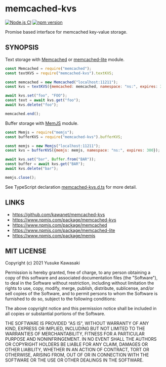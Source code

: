 # memcached-kvs

[![Node.js CI](https://github.com/kawanet/memcached-kvs/workflows/Node.js%20CI/badge.svg?branch=main)](https://github.com/kawanet/memcached-kvs/actions/)
[![npm version](https://badge.fury.io/js/memcached-kvs.svg)](https://www.npmjs.com/package/memcached-kvs)

Promise based interface for memcached key-value storage.

## SYNOPSIS

Text storage with [Memcached](https://www.npmjs.com/package/memcached)
or [memcached-lite](https://www.npmjs.com/package/memcached-lite) module.

```js
const Memcached = require("memcached");
const textKVS = require("memcached-kvs").textKVS;

const memcached = new Memcached("localhost:11211");
const kvs = textKVS({memcached: memcached, namespace: "ns:", expires: 300});

await kvs.set("foo", "FOO");
const text = await kvs.get("foo");
await kvs.delete("foo");

memcached.end();
```

Buffer storage with [MemJS](https://www.npmjs.com/package/memjs) module.

```js
const Memjs = require("memjs");
const bufferKVS = require("memcached-kvs").bufferKVS;

const memjs = new Memjs("localhost:11211");
const kvs = bufferKVS({memjs: memjs, namespace: "ns:", expires: 300});

await kvs.set("bar", Buffer.from("BAR"));
const buffer = await kvs.get("BAR");
await kvs.delete("bar");

memjs.close();
```

See TypeScript declaration
[memcached-kvs.d.ts](https://github.com/kawanet/memcached-kvs/blob/main/types/memcached-kvs.d.ts)
for more detail.

## LINKS

- https://github.com/kawanet/memcached-kvs
- https://www.npmjs.com/package/memcached-kvs
- https://www.npmjs.com/package/memcached
- https://www.npmjs.com/package/memcached-lite
- https://www.npmjs.com/package/memjs

## MIT LICENSE

Copyright (c) 2021 Yusuke Kawasaki

Permission is hereby granted, free of charge, to any person obtaining a copy of this software and associated
documentation files (the "Software"), to deal in the Software without restriction, including without limitation the
rights to use, copy, modify, merge, publish, distribute, sublicense, and/or sell copies of the Software, and to permit
persons to whom the Software is furnished to do so, subject to the following conditions:

The above copyright notice and this permission notice shall be included in all copies or substantial portions of the
Software.

THE SOFTWARE IS PROVIDED "AS IS", WITHOUT WARRANTY OF ANY KIND, EXPRESS OR IMPLIED, INCLUDING BUT NOT LIMITED TO THE
WARRANTIES OF MERCHANTABILITY, FITNESS FOR A PARTICULAR PURPOSE AND NONINFRINGEMENT. IN NO EVENT SHALL THE AUTHORS OR
COPYRIGHT HOLDERS BE LIABLE FOR ANY CLAIM, DAMAGES OR OTHER LIABILITY, WHETHER IN AN ACTION OF CONTRACT, TORT OR
OTHERWISE, ARISING FROM, OUT OF OR IN CONNECTION WITH THE SOFTWARE OR THE USE OR OTHER DEALINGS IN THE SOFTWARE.
